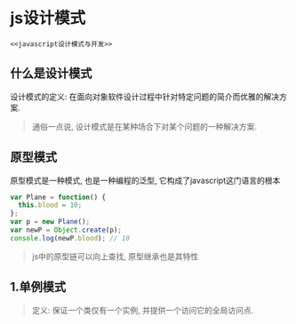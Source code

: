 # js设计模式
`<<javascript设计模式与开发>>`

## 什么是设计模式
设计模式的定义: 在面向对象软件设计过程中针对特定问题的简介而优雅的解决方案.
> 通俗一点说, 设计模式是在某种场合下对某个问题的一种解决方案.

## 原型模式
原型模式是一种模式, 也是一种编程的泛型, 它构成了javascript这门语言的根本
```javascript
var Plane = function() {
  this.blood = 10;
};
var p = new Plane();
var newP = Object.create(p);
console.log(newP.blood); // 10
```
> js中的原型链可以向上查找, 原型继承也是其特性

## 1.单例模式
> 定义: 保证一个类仅有一个实例, 并提供一个访问它的全局访问点.

